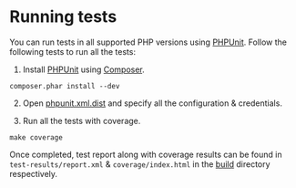 Running tests
=============

You can run tests in all supported PHP versions using [PHPUnit](https://phpunit.de). Follow the following tests to run all the tests:

1. Install [PHPUnit](https://phpunit.de) using [Composer](http://getcomposer.org).

```
composer.phar install --dev
```

2. Open [phpunit.xml.dist](https://github.com/sony/cdn-purge-control-php/blob/master/phpunit.xml.dist) and specify all the configuration & credentials.

3. Run all the tests with coverage.

```
make coverage
```

Once completed, test report along with coverage results can be found in ```test-results/report.xml``` & ```coverage/index.html``` in the [build](https://github.com/sony/cdn-purge-control-php/tree/master/build) directory respectively.
